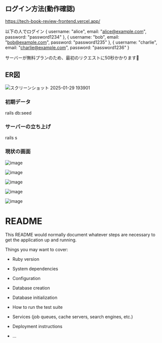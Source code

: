 ## ログイン方法(動作確認)

https://tech-book-review-frontend.vercel.app/

以下の人でログイン
  { username: "alice", email: "alice@example.com", password: "password1234" },
  { username: "bob", email: "bob@example.com", password: "password1235" },
  { username: "charlie", email: "charlie@example.com", password: "password1236" }


  サーバーが無料プランのため、最初のリクエストに50秒かかります🙇
  
## ER図
![スクリーンショット 2025-01-29 193901](https://github.com/user-attachments/assets/03ef87f4-35e2-4dc4-a7f6-f9b55b822d4e)

### 初期データ
rails db:seed

### サーバーの立ち上げ
rails s

### 現状の画面
![image](https://github.com/user-attachments/assets/b0cdfbb9-b559-4da9-9c57-7e36ca78ad0b)

![image](https://github.com/user-attachments/assets/52085f09-2f43-4bc2-b8f3-c5e0fc1d1215)

![image](https://github.com/user-attachments/assets/1a39e03e-6cb4-4287-8991-607dd85f7232)

![image](https://github.com/user-attachments/assets/93861adb-919a-4e6d-a05a-f1ca70cacade)

![image](https://github.com/user-attachments/assets/50aa9b53-4ebc-4407-b43d-e031348d79b1)



# README

This README would normally document whatever steps are necessary to get the
application up and running.

Things you may want to cover:

* Ruby version

* System dependencies

* Configuration

* Database creation

* Database initialization

* How to run the test suite

* Services (job queues, cache servers, search engines, etc.)

* Deployment instructions

* ...
